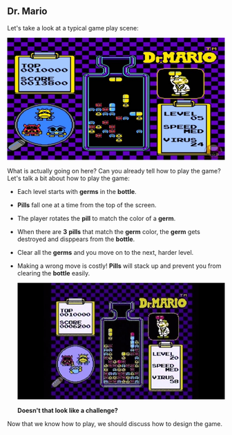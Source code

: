 ## Dr. Mario
Let's take a look at a typical game play scene:

![](dr_mario_gameplay.jpg)

What is actually going on here? Can you already tell how to play the game? Let's talk a bit about how to play the game:

  * Each level starts with __germs__ in the __bottle__.
  * __Pills__ fall one at a time from the top of the screen.
  * The player rotates the __pill__ to match the color of a __germ__.
  * When there are __3__ __pills__ that match the __germ__ color, the __germ__ gets destroyed and disppears from the __bottle__.
  * Clear all the __germs__ and you move on to the next, harder level.
  * Making a wrong move is costly! __Pills__ will stack up and prevent you from clearing the __bottle__ easily.

    ![](dr_mario_gameplay_hard.jpg)

    __Doesn't that look like a challenge?__

Now that we know how to play, we should discuss how to design the game.
